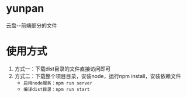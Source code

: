 # yunpan
云盘--前端部分的文件
# 使用方式
 1. 方式一：下载dist目录的文件直接访问即可
 2. 方式二：下载整个项目目录，安装node，运行npm install，安装依赖文件
    * `启用node服务：npm run server`
    * `编译dist目录：npm run start`
